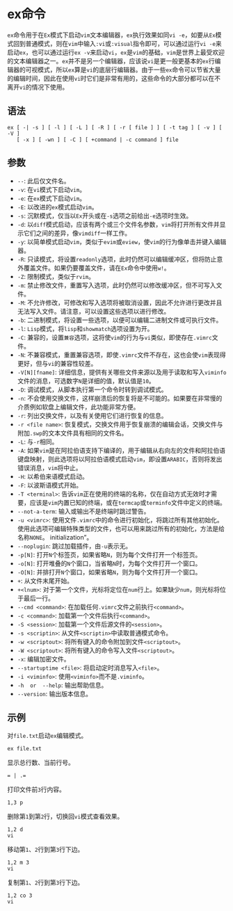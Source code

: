 # ex命令
`ex`命令用于在`Ex`模式下启动`vim`文本编辑器，`ex`执行效果如同`vi -e`，如要从`Ex`模式回到普通模式，则在`vim`中输入`:vi`或`:visual`指令即可，可以通过运行`vi -e`来启动`ex`，也可以通过运行`ex -v`来启动`vi`，`ex`是`vim`的基础，`vim`是世界上最受欢迎的文本编辑器之一。`ex`并不是另一个编辑器，应该说`vi`是更一般更基本的`ex`行编辑器的可视模式，所以`ex`算是`vi`的底层行编辑器。由于一些`ex`命令可以节省大量的编辑时间，因此在使用`vi`时它们是非常有用的，这些命令的大部分都可以在不离开`vi`的情况下使用。

## 语法

```shell
ex [ -| -s ] [ -l ] [ -L ] [ -R ] [ -r [ file ] ] [ -t tag ] [ -v ] [ -V ] 
   [ -x ] [ -wn ] [ -C ] [ +command | -c command ] file
```

## 参数
* `--`: 此后仅文件名。
* `-v`: 在`vi`模式下启动`vim`。
* `-e`: 在`ex`模式下启动`vim`。
* `-E`: 以改进的`ex`模式启动`vim`。
* `-s`: 沉默模式，仅当以`Ex`开头或在`-s`选项之前给出`-e`选项时生效。
* `-d`: 以`diff`模式启动，应该有两个或三个文件名参数，`vim`将打开所有文件并显示它们之间的差异，像`vimdiff`一样工作。
* `-y`: 以简单模式启动`vim`，类似于`evim`或`eview`，使`vim`的行为像单击并键入编辑器。
* `-R`: 只读模式，将设置`readonly`选项，此时仍然可以编辑缓冲区，但将防止意外覆盖文件。如果仍要覆盖文件，请在`Ex`命令中使用`w!`。
* `-Z`: 限制模式，类似于`rvim`。
* `-m`: 禁止修改文件，重置写入选项，此时仍然可以修改缓冲区，但不可写入文件。
* `-M`: 不允许修改，可修改和写入选项将被取消设置，因此不允许进行更改并且无法写入文件。请注意，可以设置这些选项以进行修改。
* `-b`: 二进制模式，将设置一些选项，以便可以编辑二进制文件或可执行文件。
* `-l`: `Lisp`模式，将`lisp`和`showmatch`选项设置为开。
* `-C`: 兼容的，设置`兼容`选项，这将使`vim`的行为与`vi`类似，即使存在`.vimrc`文件。
* `-N`: 不兼容模式，重置兼容选项，即使`.vimrc`文件不存在，这也会使`vim`表现得更好，但与`vi`的兼容性较差。
* `-V[N][fname]`: 详细信息，提供有关哪些文件来源以及用于读取和写入`viminfo`文件的消息，可选数字`N`是详细的值，默认值是`10`。
* `-D`: 调试模式，从脚本执行第一个命令时转到调试模式。
* `-n`: 不会使用交换文件，这样崩溃后的恢复将是不可能的。如果要在非常慢的介质例如软盘上编辑文件，此功能非常方便。
* `-r`: 列出交换文件，以及有关使用它们进行恢复的信息。
* `-r <file name>`: 恢复模式，交换文件用于恢复崩溃的编辑会话，交换文件与附加`.swp`的文本文件具有相同的文件名。
* `-L`: 与`-r`相同。
* `-A`: 如果`vim`是在阿拉伯语支持下编译的，用于编辑从右向左的文件和阿拉伯语键盘映射，则此选项将以阿拉伯语模式启动`vim`，即设置`ARABIC`，否则将发出错误消息，`vim`将中止。
* `-H`: 以希伯来语模式启动。
* `-F`: 以波斯语模式开始。
* `-T <terminal>`: 告诉`vim`正在使用的终端的名称，仅在自动方式无效时才需要，应该是`vim`内置已知的终端，或在`termcap`或`terminfo`文件中定义的终端。
* `--not-a-term`: 输入或输出不是终端时跳过警告。
* `-u <vimrc>`: 使用文件`.vimrc`中的命令进行初始化，将跳过所有其他初始化。使用此选项可编辑特殊类型的文件，也可以用来跳过所有的初始化，方法是给名称`NONE`。 initialization”。
* `--noplugin`: 跳过加载插件，由`-u`表示无。
* `-p[N]`: 打开`N`个标签页，如果省略`N`，则为每个文件打开一个标签页。
* `-o[N]`: 打开堆叠的`N`个窗口，当省略`N`时，为每个文件打开一个窗口。
* `-O[N]`: 并排打开`N`个窗口，如果省略`N`，则为每个文件打开一个窗口。
* `+`: 从文件末尾开始。
* `+<lnum>`: 对于第一个文件，光标将定位在`num`行上。如果缺少`num`，则光标将位于最后一行。
* `--cmd <command>`: 在加载任何`.vimrc`文件之前执行`<command>`。
* `-c <command>`: 加载第一个文件后执行`<command>`。
* `-S <session>`: 加载第一个文件后源文件的`<session>`。
* `-s <scriptin>`: 从文件`<scriptin>`中读取普通模式命令。
* `-w <scriptout>`: 将所有键入的命令附加到文件`<scriptout>`。
* `-W <scriptout>`: 将所有键入的命令写入文件`<scriptout>`。
* `-x`: 编辑加密文件。
* `--startuptime <file>`: 将启动定时消息写入`<file>`。
* `-i <viminfo>`: 使用`<viminfo>`而不是`.viminfo`。
* `-h  or  --help`: 输出帮助信息。
* `--version`: 输出版本信息。

## 示例
对`file.txt`启动`ex`编辑模式。

```shell
ex file.txt
```

显示总行数、当前行号。

```shell
= | .=
```

打印文件前`3`行内容。

```shell
1,3 p
```

删除第`1`到第`2`行，切换回`vi`模式查看效果。

```shell
1,2 d
vi
```

移动第`1`、`2`行到第`3`行下边。

```shell
1,2 m 3
vi
```

复制第`1`、`2`行到第`3`行下边。

```shell
1,2 co 3
vi
```


